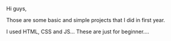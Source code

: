 Hi guys,

Those are some basic and simple projects that I did in first year.

I used HTML, CSS and JS... These are just for beginner....

